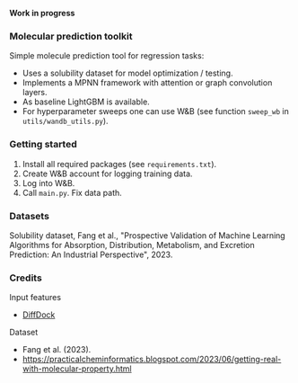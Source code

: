 **Work in progress**

### Molecular prediction toolkit

Simple molecule prediction tool for regression tasks:

- Uses a solubility dataset for model optimization / testing.
- Implements a MPNN framework with attention or graph convolution layers.
- As baseline LightGBM is available.
- For hyperparameter sweeps one can use W&B (see function `sweep_wb` in `utils/wandb_utils.py`).

### Getting started

1. Install all required packages (see `requirements.txt`).
2. Create W&B account for logging training data.
3. Log into W&B. 
4. Call `main.py`. Fix data path.  

### Datasets

Solubility dataset, Fang et al.,
"Prospective Validation of Machine Learning Algorithms for Absorption, Distribution, Metabolism, and Excretion Prediction: An Industrial Perspective", 2023.


### Credits

Input features
- [DiffDock](https://github.com/gcorso/DiffDock) 

Dataset
- Fang et al. (2023).
- https://practicalcheminformatics.blogspot.com/2023/06/getting-real-with-molecular-property.html
